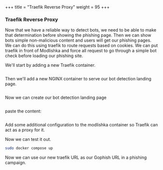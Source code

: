 +++
title = "Traefik Reverse Proxy"
weight = 95
+++


### Traefik Reverse Proxy

Now that we have a reliable way to detect bots, we need to be able to make that determination before showing the phishing page. Then we can show bots simple non-malicious content and users will get our phishing pages. We can do this using traefik to route requests based on cookies. We can put traefik in front of Modlishka and force all request to go through a simple bot check before loading our phishing site.

We'll start by adding a new Traefik container.

```yml


```


Then we'll add a new NGINX container to serve our bot detection landing page.

```yml

```

Now we can create our bot detection landing page

```bash

```

paste the content:
```html


```

Add some additional configuration to the modlishka container so Traefik can act as a proxy for it.


Now we can test it out.

```bash
sudo docker compose up
```

Now we can use our new traefik URL as our Gophish URL in a phishing campaign.

